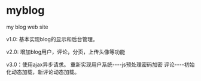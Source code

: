 # myblog
my blog web site


v1.0: 基本实现blog的显示和后台管理。

v2.0: 增加blog用户，评论，分页，上传头像等功能

v3.0：使用ajax异步请求。
     重新实现用户系统----js预处理密码加密
     评论----初始化动态加载，新评论动态加载。
